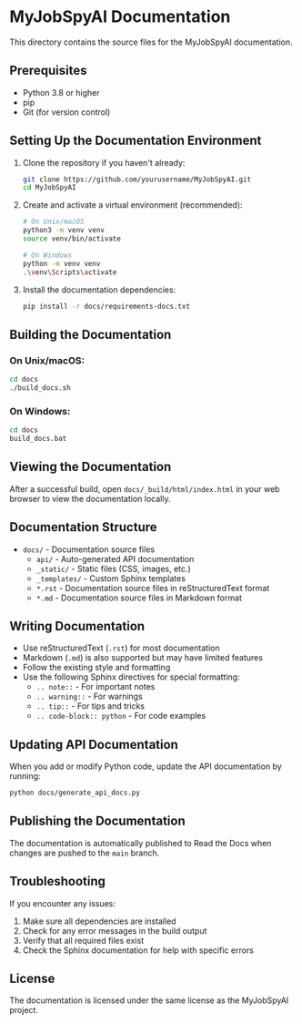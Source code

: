 # MyJobSpyAI Documentation

This directory contains the source files for the MyJobSpyAI documentation.

## Prerequisites

- Python 3.8 or higher
- pip
- Git (for version control)

## Setting Up the Documentation Environment

1. Clone the repository if you haven't already:
   ```bash
   git clone https://github.com/yourusername/MyJobSpyAI.git
   cd MyJobSpyAI
   ```

2. Create and activate a virtual environment (recommended):
   ```bash
   # On Unix/macOS
   python3 -m venv venv
   source venv/bin/activate

   # On Windows
   python -m venv venv
   .\venv\Scripts\activate
   ```

3. Install the documentation dependencies:
   ```bash
   pip install -r docs/requirements-docs.txt
   ```

## Building the Documentation

### On Unix/macOS:
```bash
cd docs
./build_docs.sh
```

### On Windows:
```cmd
cd docs
build_docs.bat
```

## Viewing the Documentation

After a successful build, open `docs/_build/html/index.html` in your web browser to view the documentation locally.

## Documentation Structure

- `docs/` - Documentation source files
  - `api/` - Auto-generated API documentation
  - `_static/` - Static files (CSS, images, etc.)
  - `_templates/` - Custom Sphinx templates
  - `*.rst` - Documentation source files in reStructuredText format
  - `*.md` - Documentation source files in Markdown format

## Writing Documentation

- Use reStructuredText (`.rst`) for most documentation
- Markdown (`.md`) is also supported but may have limited features
- Follow the existing style and formatting
- Use the following Sphinx directives for special formatting:
  - `.. note::` - For important notes
  - `.. warning::` - For warnings
  - `.. tip::` - For tips and tricks
  - `.. code-block:: python` - For code examples

## Updating API Documentation

When you add or modify Python code, update the API documentation by running:

```bash
python docs/generate_api_docs.py
```

## Publishing the Documentation

The documentation is automatically published to Read the Docs when changes are pushed to the `main` branch.

## Troubleshooting

If you encounter any issues:
1. Make sure all dependencies are installed
2. Check for any error messages in the build output
3. Verify that all required files exist
4. Check the Sphinx documentation for help with specific errors

## License

The documentation is licensed under the same license as the MyJobSpyAI project.

